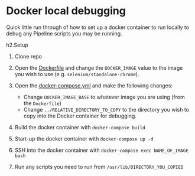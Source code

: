 # Docker local debugging

Quick little run through of how to set up a docker container to run locally to debug any Pipeline scripts you may be running.

h2.Setup

1) Clone repo

2) Open the [Dockerfile](Dockerfile) and change the `DOCKER_IMAGE` value to the image you wish to use (e.g. `selenium/standalone-chrome`).

3) Open the [docker-compose.yml](docker-compose.yml) and make the following changes:
    -   Change `DOCKER_IMAGE_BASE` to whatever image you are using (from the `Dockerfile`)
    -   Change `../RELATIVE_DIRECTORY_TO_COPY` to the directory you wish to copy into the Docker container for debugging.

4) Build the docker container with `docker-compose build`

5) Start-up the docker container with `docker-compose up -d`

6) SSH into the docker container with `docker-compose exec NAME_OF_IMAGE bash`

7) Run any scripts you need to run from `/usr/lib/DIRECTORY_YOU_COPIED`
